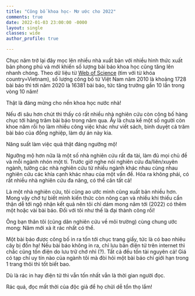 ```yaml
---
title: "Công bố khoa học- Mơ ước cho 2022"
comments: true
date: 2022-01-03 23:00:00 -0000
layout: single
classes: wide
author_profile: true

---
```


Chục năm trở lại đây mọc lên nhiều nhà xuất bản với nhiều hình thức xuất bản phong phú và mới khiến số lượng bài báo khoa học cũng tăng lên nhanh chóng.
Theo dữ liệu từ [Web of Science](https://www.webofscience.com/wos/woscc/summary/2724bf37-7713-46be-aadf-ca99f34377d4-1c60666e/relevance/1) (tìm với từ khóa country=Vietnam),
số lượng công bố từ Việt Nam năm 2010 là khoảng 1728 bài báo thì tới năm 2020 là 16381 bài báo, tức tăng trưởng gần 10 lần trong vòng 10 năm!

Thật là đáng mừng cho nền khoa học nước nhà! 

Nếu đi sâu hơn chút thì thấy có rất nhiều nhà nghiên cứu còn công bố hàng chục tới hàng trăm bài báo trong năm qua. 
Ấy là chưa kể một số người còn khoe năm rồi họ làm nhiều công việc khác như viết sách, bình duyệt cả trăm bài báo của đồng nghiệp, làm dự án này kia.

Năng suất làm việc quả thật đáng ngưỡng mộ!

Ngưỡng mộ hơn nữa là một số nhà nghiên cứu rất đa tài, làm đủ mọi chủ đề và mỗi ngành nhón một tí.
Trước giờ nghe nói nghiên cứu đa/liên/xuyên ngành, tưởng các nhà nghiên cứu từ nhiều ngành khác nhau cùng nhau nghiên cứu các khía cạnh khác nhau của một vấn đề.
Hóa ra không phải, có rất nhiều nhà nghiên cứu đa năng, có thể cân tất cả!

Là một nhà nghiên cứu, tôi cũng ao ước mình cũng xuất bản nhiều hơn.
Mong vậy chớ tự biết mình kiến thức còn nông cạn và nhiều khi thiếu cẩn thận dễ tới ngộ nhận kết quả nên 
tôi chỉ dám mong năm tới (2022) có thêm một hoặc vài bài báo.
Đối với tôi như thế là đại thành công rồi!

Ông bạn thân tôi (cũng dân nghiên cứu về môi trường) cùng chung ước mong: Năm mới xả ít rác nhất có thể.

Một bài báo được công bố in ra tốn tới chục trang giấy, tức là có bao nhiêu cây bị đốn hạ!
Nếu bài báo không in ra, chỉ lưu bản điện tử trên internet thì chắc cũng tốn điện do lưu trữ chớ nhỉ (?).
Tất cả đều tốn tài nguyên cả!
Giá có tạp chí uy tín nào của ngành tôi mà đòi hỏi một bài báo chỉ giới hạn trong 1 trang thôi thì tốt biết bao.

Dù là rác in hay điện tử thì vẫn tốn nhất vẫn là thời gian người đọc.

Rác quá, đọc mất thời của độc giả để họ chửi dễ tổn thọ lắm!
